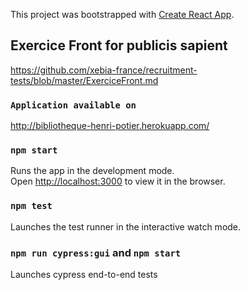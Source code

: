 This project was bootstrapped with [Create React App](https://github.com/facebook/create-react-app).

## Exercice Front for publicis sapient

https://github.com/xebia-france/recruitment-tests/blob/master/ExerciceFront.md

### `Application available on`

 http://bibliotheque-henri-potier.herokuapp.com/


### `npm start`

Runs the app in the development mode.<br />
Open [http://localhost:3000](http://localhost:3000) to view it in the browser.


### `npm test`

Launches the test runner in the interactive watch mode.<br />


### `npm run cypress:gui` and `npm start`

Launches cypress end-to-end tests


